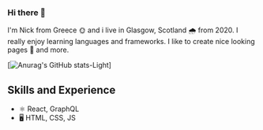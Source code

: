 ### Hi there 👋

I'm Nick from Greece 🌞 and i live in Glasgow, Scotland 🌧️ from 2020.
I really enjoy learning languages and frameworks. 
I like to create nice looking pages 🌠 and more.

[![Anurag's GitHub stats-Light](https://github-readme-stats.vercel.app/api?username=NickBon7&show_icons=true&theme=default#gh-light-mode-only)]

## Skills and Experience

* ⚛ React, GraphQL
* 🖥️ HTML, CSS, JS

